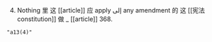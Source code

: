 4. Nothing 里 这 [[article]] 应 apply إلى any amendment 的 这 [[宪法 constitution]] 做 _ [[article]] 368.

```query
"a13(4)"
```